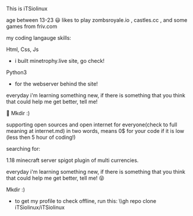 This is iTSiolinux

age between 13-23 😃
likes to play zombsroyale.io , castles.cc , and some games from friv.com

my coding langauge skills:

Html, Css, Js
- i built minetrophy.live site, go check!

Python3
- for the webserver behind the site!

everyday i'm learning something new,
if there is something that you think that could help me get better, 
tell me!

👾 Mkdir :)

supporting open sources
and open internet for everyone(check to full meaning at internet.md)
in two words, means 0$ for your code if it is low (less then 5 hour of coding!)

searching for:

 1.18 minecraft server spigot plugin of multi currencies.


everyday i'm learning something new,
if there is something that you think that could help me get better,
tell me! 😝

Mkdir :)
- to get my profile to check offline, run this:
\\\gh repo clone iTSiolinux/iTSiolinux
